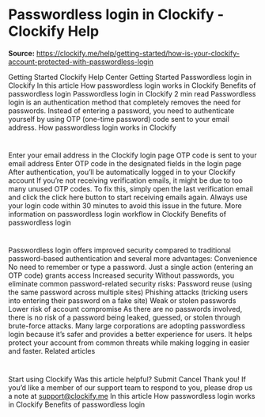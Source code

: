 # Passwordless login in Clockify - Clockify Help

**Source:** https://clockify.me/help/getting-started/how-is-your-clockify-account-protected-with-passwordless-login

Getting Started
Clockify Help Center
Getting Started
Passwordless login in Clockify
In this article
How passwordless login works in Clockify
Benefits of passwordless login
Passwordless login in Clockify
2 min read
Passwordless login
is an authentication method that completely removes the need for passwords. Instead of entering a password, you need to authenticate yourself by using
OTP (one-time password)
code sent to your email address.
How passwordless login works in Clockify
#
Enter your email address in the Clockify login page
OTP code is sent to your email address
Enter OTP code in the designated fields in the login page
After authentication, you’ll be automatically logged in to your Clockify account
If you’re not receiving verification emails, it might be due to too many unused OTP codes. To fix this, simply open the last verification email and click the
click here
button to start receiving emails again. Always use your login code within 30 minutes to avoid this issue in the future.
More information on
passwordless login workflow
in Clockify
Benefits of passwordless login
#
Passwordless login
offers improved security compared to traditional password-based authentication and several more advantages:
Convenience
No need to remember or type a password. Just a single action (entering an OTP code) grants access
Increased security
Without passwords, you eliminate common password-related security risks:
Password reuse (using the same password across multiple sites)
Phishing attacks (tricking users into entering their password on a fake site)
Weak or stolen passwords
Lower risk of account compromise
As there are no passwords involved, there is no risk of a password being leaked, guessed, or stolen through brute-force attacks.
Many large corporations are adopting passwordless login because it’s safer and provides a better experience for users. It helps protect your account from common threats while making logging in easier and faster.
Related articles
#
Start using Clockify
Was this article helpful?
Submit
Cancel
Thank you! If you’d like a member of our support team to respond to you, please drop us a note at support@clockify.me
In this article
How passwordless login works in Clockify
Benefits of passwordless login